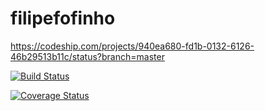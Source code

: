 # filipefofinho


https://codeship.com/projects/940ea680-fd1b-0132-6126-46b29513b11c/status?branch=master

[![Build Status](https://travis-ci.org/feerpessoa/filipefofinho.svg?branch=master)](https://travis-ci.org/feerpessoa/filipefofinho)

[![Coverage Status](https://img.shields.io/coveralls/feerpessoa/filipefofinho.svg)](https://coveralls.io/r/feerpessoa/filipefofinho?branch=master)
